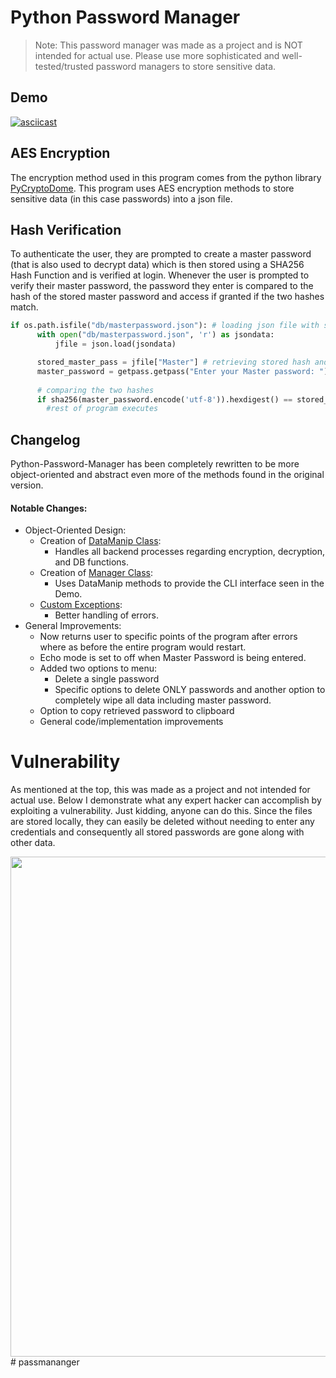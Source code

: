 # Python Password Manager
>Note: This password manager was made as a project and is NOT intended for actual use. Please use more sophisticated and well-tested/trusted password managers to store sensitive data.

## Demo

[![asciicast](https://asciinema.org/a/tEGTsXmEMJALLhuYljnRWf8Oh.svg)](https://asciinema.org/a/tEGTsXmEMJALLhuYljnRWf8Oh)

## AES Encryption

The encryption method used in this program comes from the python library [PyCryptoDome](https://pypi.org/project/pycryptodome/). This program uses AES encryption methods to store sensitive data (in this case passwords) into a json file.

## Hash Verification
 To authenticate the user, they are prompted to create a master password (that is also used to decrypt data) which is then stored using a SHA256 Hash Function and is verified at login. Whenever the user is prompted to verify their master password, the password they enter is compared to the hash of the stored master password and access if granted if the two hashes match.
 ```python
 if os.path.isfile("db/masterpassword.json"): # loading json file with stored password.
       with open("db/masterpassword.json", 'r') as jsondata:
           jfile = json.load(jsondata)

       stored_master_pass = jfile["Master"] # retrieving stored hash and saving to a variable.
       master_password = getpass.getpass("Enter your Master password: ") # asking user to enter their master password
       
       # comparing the two hashes
       if sha256(master_password.encode('utf-8')).hexdigest() == stored_master_pass:
         #rest of program executes
```
## Changelog
Python-Password-Manager has been completely rewritten to be more object-oriented and abstract even more of the methods found in the original version. 

#### Notable Changes:
* Object-Oriented Design:
  * Creation of [DataManip Class](./modules/encryption.py):
    * Handles all backend processes regarding encryption, decryption, and DB functions.
  * Creation of [Manager Class](./modules/menu.py):
    * Uses DataManip methods to provide the CLI interface seen in the Demo.
  * [Custom Exceptions](./modules/exceptions.py):
    * Better handling of errors.
* General Improvements:
  * Now returns user to specific points of the program after errors where as before the entire program would restart.
  * Echo mode is set to off when Master Password is being entered.
  * Added two options to menu:
    * Delete a single password
    * Specific options to delete ONLY passwords and another option to completely wipe all data including master password.
  * Option to copy retrieved password to clipboard
  * General code/implementation improvements

# Vulnerability
As mentioned at the top, this was made as a project and not intended for actual use. Below I demonstrate what any expert hacker can accomplish by exploiting a vulnerability. Just kidding, anyone can do this. Since the files are stored locally, they can easily be deleted without needing to enter any credentials and consequently all stored passwords are gone along with other data.

<a href="https://youtu.be/Jy-c8QbzJFI" target="_blank"> <img src="./vuln.gif" width="800"> </a>
#   p a s s m a n a n g e r  
 